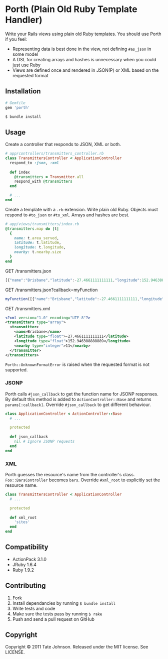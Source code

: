 # Porth (Plain Old Ruby Template Handler)

Write your Rails views using plain old Ruby templates. You should use Porth if you feel:

* Representing data is best done in the view, not defining `#as_json` in some model
* A DSL for creating arrays and hashes is unnecessary when you could just use Ruby
* Views are defined once and rendered in JSON(P) or XML based on the requested format

## Installation

``` ruby
# Gemfile
gem 'porth'
```

``` sh
$ bundle install
```

## Usage

Create a controller that responds to JSON, XML or both.

``` ruby
# app/controllers/transmitters_controller.rb
class TransmittersController < ApplicationController
  respond_to :json, :xml
  
  def index
    @transmitters = Transmitter.all
    respond_with @transmitters
  end

  # ...
end
````

Create a template with a `.rb` extension. Write plain old Ruby. Objects
must respond to `#to_json` or `#to_xml`. Arrays and hashes are best.

``` ruby
# app/views/transmitters/index.rb
@transmitters.map do |t|
  {
    name: t.area_served,
    latitude: t.latitude,
    longitude: t.longitude,
    nearby: t.nearby.size
  }
end
```

GET /transmitters.json

``` javascript
[{"name":"Brisbane","latitude":-27.4661111111111,"longitude":152.946388888889,"nearby":11}]
```

GET /transmitters.json?callback=myFunction

``` javascript
myFunction([{"name":"Brisbane","latitude":-27.4661111111111,"longitude":152.946388888889,"nearby":11}])
```

GET /transmitters.xml

``` xml
<?xml version="1.0" encoding="UTF-8"?>
<transmitters type="array">
  <transmitter>
    <name>Brisbane</name>
    <latitude type="float">-27.4661111111111</latitude>
    <longitude type="float">152.946388888889</longitude>
    <nearby type="integer">11</nearby>
  </transmitter>
</transmitters>
```

`Porth::UnknownFormatError` is raised when the requested format is not supported.

### JSONP

Porth calls `#json_callback` to get the function name for JSONP responses. By default
this method is added to `ActionController::Base` and returns `params[:callback]`. Override
`#json_callback` to get different behaviour.

``` ruby
class ApplicationController < ActionController::Base
  # ...

  protected
  
  def json_callback
    nil # Ignore JSONP requests
  end
end
```

### XML

Porth guesses the resource's name from the controller's class. `Foo::BarsController`
becomes `bars`. Override `#xml_root` to explicitly set the resource name.

``` ruby
class TransmittersController < ApplicationController
  # ...

  protected
  
  def xml_root
    'sites'
  end
end
```

## Compatibility

* ActionPack 3.1.0
* JRuby 1.6.4
* Ruby 1.9.2

## Contributing

1. Fork
2. Install dependancies by running `$ bundle install`
3. Write tests and code
4. Make sure the tests pass by running `$ rake`
5. Push and send a pull request on GitHub

## Copyright

Copyright © 2011 Tate Johnson. Released under the MIT license. See LICENSE.
